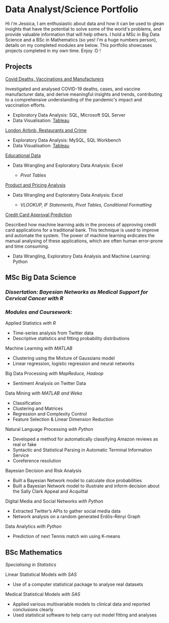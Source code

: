 # Data Analyst/Science Portfolio 

Hi i'm Jessica,
I am enthusiastic about data and how it can be used to glean insights that have the potential to solve some of the world's problems, and provide valuable information that will help others. I hold a MSc in Big Data Science and a BSc in Mathematics (so yes! I'm a huge numbers person), details on my completed modules are below. This portfolio showcases projects completed in my own time. Enjoy :D !

##   
## Projects

[Covid Deaths, Vaccinations and Manufacturers](https://github.com/Data-JA/Covid-19-Deaths-Vaccinations-and-Manufacturers)

Investigated and analysed COVID-19 deaths, cases, and vaccine manufacturer data, and derive meaningful insights and trends, contributing to a comprehensive understanding of the pandemic's impact and vaccination efforts.
* Exploratory Data Analysis: SQL, Microsoft SQL Server 
* Data Visualisation: [Tableau](link)

         
[London Airbnb, Restaurants and Crime](https://github.com/Data-JA/London-Airbnb-Restaurants-and-Crime)
* Exploratory Data Analysis: MySQL, SQL Workbench
* Data Visualisation: [Tableau](link)

        
[Educational Data](https://github.com/Data-JA/Education-Data) 
* Data Wrangling and Exploratory Data Analysis: Excel

   * _Pivot Tables_

[Product and Pricing Analysis](link) 
* Data Wrangling and Exploratory Data Analysis: Excel

  * _VLOOKUP, IF Statements, Pivot Tables, Conditional Formatting_

[Credit Card Approval Prediction](https://github.com/Data-JA/credit-card-approval-prediction)

Described how machine learning aids in the process of approving credit card applications for a traditional bank. This technique is used to improve and automate the system. The power of machine learning erdicates the manual analysing of these applications, which are often human error-prone and time consuming.
* Data Wrangling, Exploratory Data Analysis and Machine Learning: Python


##   
## MSc Big Data Science

### _Dissertation: Bayesian Networks as Medical Support for Cervical Cancer with R_

### _Modules and Coursework:_

Applied Statistics _with R_
* Time-series analysis from Twitter data 
* Descriptive statistics and fitting probability distributions 

Machine Learning _with MATLAB_
* Clustering using the Mixture of Gaussians model 
* Linear regression, logistic regression and neural networks 

Big Data Processing _with MapReduce, Hadoop_
* Sentiment Analysis on Twitter Data 

Data Mining _with MATLAB and Weka_
* Classification
* Clustering and Matrices 
* Regression and Complexity Control 
* Feature Selection & Linear Dimension Reduction 

Natural Language Processing _with Python_
* Developed a method for automatically classifying Amazon reviews as real or fake
* Syntactic and Statistical Parsing in Automatic Terminal Information Service
* Coreference resolution

Bayesian Decision and Risk Analysis
* Built a Bayesian Network model to calculate dice probabilities
* Built a Bayesian Network model to illustrate and inform decision about the Sally Clark Appeal and Acquittal

Digital Media and Social Networks _with Python_
* Extracted Twitter’s APIs to gather social media data
* Network analysis on a random generated Erdős–Rényi Graph

Data Analytics _with Python_
* Prediction of next Tennis match win using K-means 

##   
## BSc Mathematics 

_Specialising in Statistics_ 

Linear Statistical Models _with SAS_
* Use of a computer statistical package to analyse real datasets

Medical Statistical Models _with SAS_
* Applied various multivariable models to clinical data and reported conclusions clearly
* Used statistical software to help carry out model fitting and analyses

